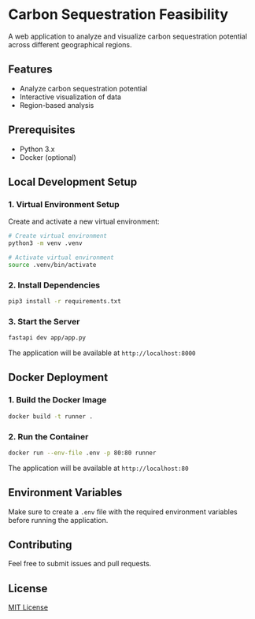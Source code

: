 # Carbon Sequestration Feasibility

A web application to analyze and visualize carbon sequestration potential across different geographical regions.

## Features
- Analyze carbon sequestration potential
- Interactive visualization of data
- Region-based analysis

## Prerequisites
- Python 3.x
- Docker (optional)

## Local Development Setup

### 1. Virtual Environment Setup
Create and activate a new virtual environment:
```bash
# Create virtual environment
python3 -m venv .venv

# Activate virtual environment
source .venv/bin/activate
```

### 2. Install Dependencies
```bash
pip3 install -r requirements.txt
```

### 3. Start the Server
```bash
fastapi dev app/app.py
```

The application will be available at `http://localhost:8000`

## Docker Deployment

### 1. Build the Docker Image
```bash
docker build -t runner .
```

### 2. Run the Container
```bash
docker run --env-file .env -p 80:80 runner
```

The application will be available at `http://localhost:80`

## Environment Variables
Make sure to create a `.env` file with the required environment variables before running the application.

## Contributing
Feel free to submit issues and pull requests.

## License
[MIT License](LICENSE)
